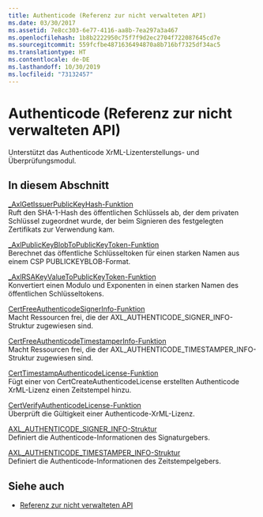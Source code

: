 ```yaml
---
title: Authenticode (Referenz zur nicht verwalteten API)
ms.date: 03/30/2017
ms.assetid: 7e8cc303-6e77-4116-aa8b-7ea297a3a467
ms.openlocfilehash: 1b8b2222950c75f7f9d2ec2704f722087645cd7e
ms.sourcegitcommit: 559fcfbe4871636494870a8b716bf7325df34ac5
ms.translationtype: HT
ms.contentlocale: de-DE
ms.lasthandoff: 10/30/2019
ms.locfileid: "73132457"
---
```

# <a name="authenticode-unmanaged-api-reference"></a>Authenticode (Referenz zur nicht verwalteten API)
Unterstützt das Authenticode XrML-Lizenterstellungs- und Überprüfungsmodul.  
  
## <a name="in-this-section"></a>In diesem Abschnitt  
 [_AxlGetIssuerPublicKeyHash-Funktion](axlgetissuerpublickeyhash-function.md)  
 Ruft den SHA-1-Hash des öffentlichen Schlüssels ab, der dem privaten Schlüssel zugeordnet wurde, der beim Signieren des festgelegten Zertifikats zur Verwendung kam.  
  
 [_AxlPublicKeyBlobToPublicKeyToken-Funktion](axlpublickeyblobtopublickeytoken-function.md)  
 Berechnet das öffentliche Schlüsseltoken für einen starken Namen aus einem CSP PUBLICKEYBLOB-Format.  
  
 [_AxlRSAKeyValueToPublicKeyToken-Funktion](axlrsakeyvaluetopublickeytoken-function.md)  
 Konvertiert einen Modulo und Exponenten in einen starken Namen des öffentlichen Schlüsseltokens.  
  
 [CertFreeAuthenticodeSignerInfo-Funktion](certfreeauthenticodesignerinfo-function.md)  
 Macht Ressourcen frei, die der AXL_AUTHENTICODE_SIGNER_INFO-Struktur zugewiesen sind.  
  
 [CertFreeAuthenticodeTimestamperInfo-Funktion](certfreeauthenticodetimestamperinfo-function.md)  
 Macht Ressourcen frei, die der AXL_AUTHENTICODE_TIMESTAMPER_INFO-Struktur zugewiesen sind.  
  
 [CertTimestampAuthenticodeLicense-Funktion](certtimestampauthenticodelicense-function.md)  
 Fügt einer von CertCreateAuthenticodeLicense erstellten Authenticode XrML-Lizenz einen Zeitstempel hinzu.  
  
 [CertVerifyAuthenticodeLicense-Funktion](certverifyauthenticodelicense-function.md)  
 Überprüft die Gültigkeit einer Authenticode-XrML-Lizenz.  
  
 [AXL_AUTHENTICODE_SIGNER_INFO-Struktur](axl-authenticode-signer-info-structure.md)  
 Definiert die Authenticode-Informationen des Signaturgebers.  
  
 [AXL_AUTHENTICODE_TIMESTAMPER_INFO-Struktur](axl-authenticode-timestamper-info-structure.md)  
 Definiert die Authenticode-Informationen des Zeitstempelgebers.  
  
## <a name="see-also"></a>Siehe auch

- [Referenz zur nicht verwalteten API](../index.md)
